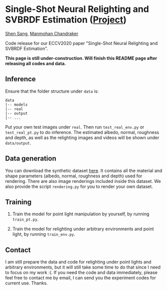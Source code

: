 # Single-Shot Neural Relighting and SVBRDF Estimation ([Project](http://cseweb.ucsd.edu/~viscomp/projects/ECCV20NeuralRelighting/))



[Shen Sang](https://sites.google.com/view/ssang), [Manmohan Chandraker](https://cseweb.ucsd.edu/~mkchandraker/)



Code release for our ECCV2020 paper "Single-Shot Neural Relighting and SVBRDF Estimation".


**This page is still under-construction. Will finish this README page after releasing all codes and data.**



## Inference

Ensure that the folder structure under `data` is:

```
data
|-- models
|-- real
|-- output
|-- ...
```

Put your own test images under `real`. Then run `test_real_env.py` or `test_real_pt.py` to do inference. The estimated albedo, normal, roughness and depth, as well as the relighting images and videos will be shown under `data/output`.


## Data generation

You can download the synthetic dataset [here](https://drive.google.com/file/d/1kmgPzBhhZpozNA7QH2FOmfM51m6CKwNc/view?usp=sharing). It contains all the material and shape parameters (albedo, normal, roughness and depth) used for rendering. There are also image renderings included inside this dataset. We also provide the script `rendering.py` for you to render your own dataset. 


## Training

1. Train the model for point light manipulation by yourself, by running `train_pt.py`.

2. Train the model for relighting under arbitrary environments and point light, by running `train_env.py`.


## Contact

I am still prepare the data and code for relighting under point lights and arbitrary environments, but it will still take some time to do that since I need to focus on my work :(. If you need the code and data immediately, please feel free to contact me by email, I can send you the experiment codes for current use. Thanks.